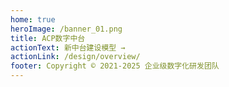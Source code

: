 ```yaml
---
home: true
heroImage: /banner_01.png
title: ACP数字中台 
actionText: 新中台建设模型 →
actionLink: /design/overview/
footer: Copyright © 2021-2025 企业级数字化研发团队
---
```

